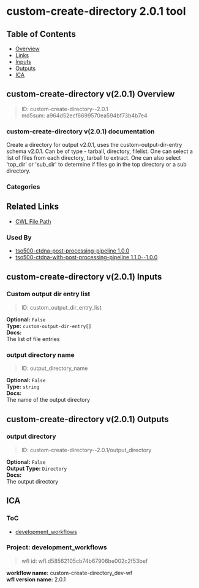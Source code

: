 
custom-create-directory 2.0.1 tool
==================================

## Table of Contents
  
- [Overview](#custom-create-directory-v201-overview)  
- [Links](#related-links)  
- [Inputs](#custom-create-directory-v201-inputs)  
- [Outputs](#custom-create-directory-v201-outputs)  
- [ICA](#ica)  


## custom-create-directory v(2.0.1) Overview



  
> ID: custom-create-directory--2.0.1  
> md5sum: a964d52ecf6699570ea594bf73b4b7e4

### custom-create-directory v(2.0.1) documentation
  
Create a directory for output v2.0.1, uses the custom-output-dir-entry schema v2.0.1.
Can be of type - tarball, directory, filelist.
One can select a list of files from each directory, tarball to extract.
One can also select 'top_dir' or 'sub_dir' to determine if files go in the top directory or a sub directory.  

### Categories
  


## Related Links
  
- [CWL File Path](../../../../../../tools/custom-create-directory/2.0.1/custom-create-directory__2.0.1.cwl)  


### Used By
  
- [tso500-ctdna-post-processing-pipeline 1.0.0](../../../workflows/tso500-ctdna-post-processing-pipeline/1.0.0/tso500-ctdna-post-processing-pipeline__1.0.0.md)  
- [tso500-ctdna-with-post-processing-pipeline 1.1.0--1.0.0](../../../workflows/tso500-ctdna-with-post-processing-pipeline/1.1.0--1.0.0/tso500-ctdna-with-post-processing-pipeline__1.1.0--1.0.0.md)  

  


## custom-create-directory v(2.0.1) Inputs

### Custom output dir entry list



  
> ID: custom_output_dir_entry_list
  
**Optional:** `False`  
**Type:** `custom-output-dir-entry[]`  
**Docs:**  
The list of file entries


### output directory name



  
> ID: output_directory_name
  
**Optional:** `False`  
**Type:** `string`  
**Docs:**  
The name of the output directory

  


## custom-create-directory v(2.0.1) Outputs

### output directory



  
> ID: custom-create-directory--2.0.1/output_directory  

  
**Optional:** `False`  
**Output Type:** `Directory`  
**Docs:**  
The output directory
  

  


## ICA

### ToC
  
- [development_workflows](#project-development_workflows)  


### Project: development_workflows


> wfl id: wfl.d58562105cb74b67906be002c2f53bef  

  
**workflow name:** custom-create-directory_dev-wf  
**wfl version name:** 2.0.1  

  

